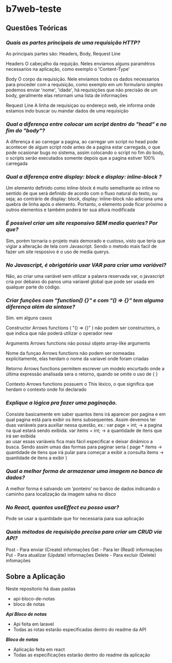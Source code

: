 # b7web-teste

## Questões Teóricas

### *Quais as partes principais de uma requisição HTTP?*

As principais partes são: Headers, Body, Request Line

Headers
O cabeçalho da requição. Neles enviamos alguns paramêtros necessarios na aplicação, como exemplo o 'Content-Type'

Body
O corpo da requisição. Nele enviamos todos os dados necessarios para proceder com a requisição, como exemplo em um formulario simples podemos enviar 'nome', 'idade', há requisições que não precisão de um body, geralmente elas retornam uma lista de informações

Request Line
A linha de requisiçao ou endereço web, ele informa onde estamos indo buscar ou mandar dados de uma requisição

### *Qual a diferença entre colocar um script dentro do "head" e no fim do "body"?*

A diferença é ao carregar a pagina, ao carregar um script no head pode acontecer de algum script rode antes de a pagina estar carregada, o que pode ocasionar bugs no sistema, assim colocando o script no fim do body, o scripts serão executados somente depois que a pagina estiver 100% carregada

### *Qual a diferença entre display: block e display: inline-block ?*

Um elemento definido como inline-block é muito semelhante ao inline no sentido de que será definido de acordo com o fluxo natural do texto, ou seja; ao contrário de display: block, display: inline-block não adiciona uma quebra de linha após o elemento. Portanto, o elemento pode ficar próximo a outros elementos e também poderá ter sua altura modificada

### *É possível criar um site responsivo SEM media queries? Por que?*

Sim, porém tornaria o projeto mais demorado e custoso, visto que teria que vigiar a alteração de tela com Javascript. Sendo o metodo mais facil de fazer um site resposivo é o uso de media querys.

### *No Javascript, é obrigatório usar VAR para criar uma variável?*

Não, ao criar uma variável sem utilizar a palavra reservada var, o javascript cria por debaixo do panos uma variavel global que pode ser usada em qualquer parte do código.

### *Criar funções com "function() {}" e com "() => {}" tem alguma diferença além da sintaxe?*

Sim. em alguns casos

Constructor
Arrows functions ( "() => {}" ) não podem ser constructors, o que indica que não poderá utilizar o operador new

Arguments
Arrows functions não possui objeto array-like arguments

Nome da funçao
Arrows functions não podem ser nomeadas explicitamente, elas herdam o nome da variavel onde foram criadas

Retorno
Arrows functions permitem escrever um modelo encurtado onde a última expressão analisada sera o retorno, quando se omite o uso de { }

Contexto
Arrows functions possuem o This léxico, o que significa que herdam o contexto onde foi declarado

### *Explique a lógica pra fazer uma paginação.*

Consiste basicamente em saber quantos itens irá aparecer por pagina e em qual pagina está para exibir os itens subsequentes.
Assim devemos ter duas variáveis para auxiliar nessa questão, ex.:
    var page = int; -> a pagina na qual estará sendo exibida. 
    var items = int; -> a quantidade de itens que irá ser exibida            
ao usar essas variáveis fica mais fácil especificar e deixar dinâmico a busca.
Sendo assim umas das formas para paginar seria (
    page * items -> quantidade de itens que irá pular para começar a exibir a consulta
    items -> quantidade de itens a exibir
) 
        

### *Qual a melhor forma de armazenar uma imagem no banco de dados?*

A melhor forma é salvando um 'ponteiro' no banco de dados indicando o caminho para localização da imagem salva no disco

### *No React, quantos useEffect eu posso usar?*

Pode se usar a quantidade que for necessaria para sua aplicação

### *Quais métodos de requisição preciso para criar um CRUD via API?*

Post - Para enviar      (Create) informações
Get - Para ler          (Read) informações
Put - Para atualizar    (Update) informações
Delete - Para excluir   (Delete) infomações

## Sobre a Aplicação

Neste repositorio há duas pastas
- api-bloco-de-notas
- bloco de notas

***Api Bloco de notas***
-   Api feita em laravel
-   Todas as rotas estarão especificadas dentro do readme da API

***Bloco de notas***
-   Aplicação feita em react
-   Todas as especificações estarão dentro do readme da aplicação
